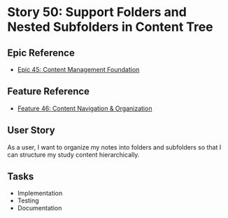# Story 50: Support Folders and Nested Subfolders in Content Tree

## Epic Reference
- [Epic 45: Content Management Foundation](../../1-epics/2-to-refine/45-epic-content_management_foundation.md)

## Feature Reference
- [Feature 46: Content Navigation & Organization](../../2-features/1-ready/46-feature-content_navigation_and_organization.md)

## User Story
As a user, I want to organize my notes into folders and subfolders so that I can structure my study content hierarchically.

## Tasks
- Implementation
- Testing
- Documentation 
